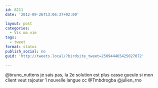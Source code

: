 ```yaml
---
id: 8211
date: '2012-09-26T13:06:37+02:00'

layout: post
categories:
  - Vis ma vie
tags:
  - tweet
format: status
publish_social: no
guid: 'http://tweets.local/?birdsite_tweet=250944465425027072'

---
```


@bruno\_nuttens je sais pas, la 2e solution est plus casse gueule si mon client veut rajouter 1 nouvelle langue cc @Tmbdrogba @julien\_rno